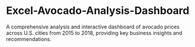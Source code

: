 # Excel-Avocado-Analysis-Dashboard
A comprehensive analysis and interactive dashboard of avocado prices across U.S. cities from 2015 to 2018, providing key business insights and recommendations.
